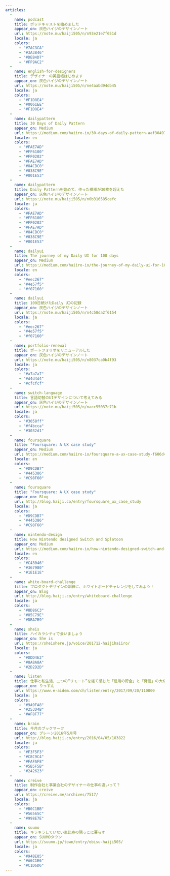 ```yaml
---
articles:
  -
    name: podcast
    title: ポッドキャストを始めました
    appear_on: 灰色ハイジのデザインノート
    url: https://note.mu/haiji505/n/n93e21e7f651d
    locale: ja
    colors:
      - "#7AC3CA"
      - "#3A3846"
      - "#DEB4D7"
      - "#FF9AC2"
  -
    name: english-for-designers
    title: デザイナーの英語帳はじめます
    appear_on: 灰色ハイジのデザインノート
    url: https://note.mu/haiji505/n/ne4aabd94db45
    locale: ja
    colors:
      - "#F1D8E4"
      - "#0061EE"
      - "#F1D8E4"
  -
    name: dailypattern
    title: 30 Days of Daily Pattern
    appear_on: Medium
    url: https://medium.com/haiiro-io/30-days-of-daily-pattern-aaf304970b62
    locale: en
    colors:
      - "#FAE7AD"
      - "#FF6100"
      - "#FF0202"
      - "#FAE7AD"
      - "#84CBC0"
      - "#038C9E"
      - "#001E53"
  -
    name: dailypattern
    title: Daily Patternを始めて、作った模様が30枚を超えた
    appear_on: 灰色ハイジのデザインノート
    url: https://note.mu/haiji505/n/n0b316585cefc
    locale: ja
    colors:
      - "#FAE7AD"
      - "#FF6100"
      - "#FF0202"
      - "#FAE7AD"
      - "#84CBC0"
      - "#038C9E"
      - "#001E53"
  -
    name: dailyui
    title: The journey of my Daily UI for 100 days
    appear_on: Medium
    url: https://medium.com/haiiro-io/the-journey-of-my-daily-ui-for-100-days-22411f152d85
    locale: en
    colors:
      - "#eec267"
      - "#4e57f5"
      - "#f07160"
  -
    name: dailyui
    title: 100日続けたDaily UIの記録
    appear_on: 灰色ハイジのデザインノート
    url: https://note.mu/haiji505/n/n4c58da2f6154
    locale: ja
    colors:
      - "#eec267"
      - "#4e57f5"
      - "#f07160"
  -
    name: portfolio-renewal
    title: ポートフォリオをリニューアルした
    appear_on: 灰色ハイジのデザインノート
    url: https://note.mu/haiji505/n/n8037ca0b4f93
    locale: ja
    colors:
      - "#a7a7a7"
      - "#d4d4d4"
      - "#cfcfcf"
  -
    name: switch-language
    title: 言語切替のUIデザインについて考えてみる
    appear_on: 灰色ハイジのデザインノート
    url: https://note.mu/haiji505/n/nacc55037c71b
    locale: ja
    colors:
      - "#3058ff"
      - "#f4bcca"
      - "#3032d1"
  -
    name: foursquare
    title: "Foursquare: A UX case study"
    appear_on: Medium
    url: https://medium.com/haiiro-io/foursquare-a-ux-case-study-f606d4757d9b
    locale: en
    colors:
      - "#D9CDB7"
      - "#445386"
      - "#C98F60"
  -
    name: foursquare
    title: "Foursquare: A UX case study"
    appear_on: Blog
    url: http://blog.haiji.co/entry/foursquare_ux_case_study
    locale: ja
    colors:
      - "#D9CDB7"
      - "#445386"
      - "#C98F60"
  -
    name: nintendo-design
    title: How Nintendo designed Switch and Splatoon
    appear_on: Medium
    url: https://medium.com/haiiro-io/how-nintendo-designed-switch-and-splatoon-d1a14b9cc2de
    locale: en
    colors:
      - "#C43046"
      - "#367980"
      - "#1E1E1E"
  -
    name: white-board-challenge
    title: プロダクトデザインの訓練に、ホワイトボードチャレンジをしてみよう！
    appear_on: Blog
    url: http://blog.haiji.co/entry/whiteboard-challenge
    locale: ja
    colors:
      - "#8D86C3"
      - "#85C79E"
      - "#DBA7B9"
  -
    name: sheis
    title: ハイカラシティで会いましょう
    appear_on: She is
    url: https://sheishere.jp/voice/201712-haijihaiiro/
    locale: ja
    colors:
      - "#DDD4E2"
      - "#8A8A8A"
      - "#2D2D2D"
  -
    name: listen
    title: 仕事と私生活、二つの“リモート”を経て感じた「信用の貯金」と「発信」の大切さ
    appear_on: りっすん
    url: https://www.e-aidem.com/ch/listen/entry/2017/09/20/110000
    locale: ja
    colors:
      - "#9A9FA8"
      - "#253D4B"
      - "#AF8F77"
  -
    name: brain
    title: 今月のブックマーク
    appear_on: ブレーン2016年5月号
    url: http://blog.haiji.co/entry/2016/04/05/183822
    locale: ja
    colors:
      - "#F3F5F3"
      - "#C8C9C4"
      - "#FAFAF8"
      - "#5B5F5B"
      - "#242623"
  -
    name: creive
    title: 制作会社と事業会社のデザイナーの仕事の違いって？
    appear_on: creive
    url: https://creive.me/archives/7517/
    locale: ja
    colors:
      - "#B0C1BB"
      - "#56565C"
      - "#998E7E"
  -
    name: suumo
    title: キラキラしていない恵比寿の隅っこに暮らす
    appear_on: SUUMOタウン
    url: https://suumo.jp/town/entry/ebisu-haiji505/
    locale: ja
    colors:
      - "#94BE85"
      - "#A6C1E6"
      - "#C1D6D6"
---
```

